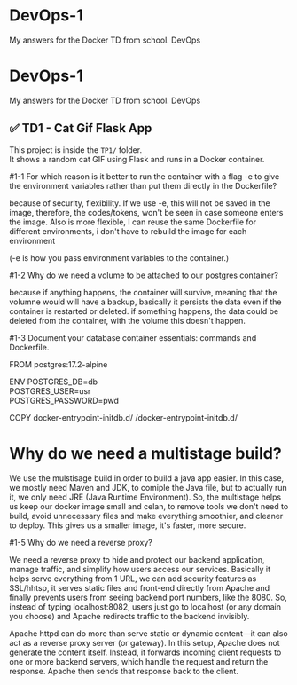 # DevOps-1
My answers for the Docker TD from school. DevOps
# DevOps-1

My answers for the Docker TD from school. DevOps

## ✅ TD1 - Cat Gif Flask App

This project is inside the `TP1/` folder.  
It shows a random cat GIF using Flask and runs in a Docker container.

#1-1 For which reason is it better to run the container with a flag -e to give the environment variables rather than put them directly in the Dockerfile?

because of security, flexibility. If we use -e, this will not be saved in the image, therefore, the codes/tokens, won't be seen in case someone enters the image.
Also is more flexible, I can reuse the same Dockerfile for different environments, i don't have to rebuild the image for each environment 

(-e is how you pass environment variables to the container.)

#1-2 Why do we need a volume to be attached to our postgres container?

because if anything happens, the container will survive, meaning that the volumne would will have a backup, basically it persists the data even if the container is restarted or deleted. if something happens, the data could be deleted from the container, with the volume this doesn't happen.

#1-3 Document your database container essentials: commands and Dockerfile.

FROM postgres:17.2-alpine

ENV POSTGRES_DB=db \
    POSTGRES_USER=usr \
    POSTGRES_PASSWORD=pwd

COPY docker-entrypoint-initdb.d/ /docker-entrypoint-initdb.d/

# Why do we need a multistage build?
We use the mulstisage build in order to build a java app easier. In this case, we mostly need Maven and JDK, to comiple the Java file, but to actually run it, we only need JRE (Java Runtime Environment). So, the multistage helps us keep our docker image small and celan, to remove tools we don't need to build, avoid unnecessary files and make everything smoothier, and cleaner to deploy. This gives us a smaller image, it's faster, more secure. 



#1-5 Why do we need a reverse proxy?

We need a reverse proxy to hide and protect our backend application, manage traffic, and simplify how users access our services. Basically it helps serve everything from 1 URL, we can add security features as SSL/hhtsp, it serves static files and front-end directly from Apache and finally prevents users from seeing backend port numbers, like the 8080. So, instead of typing localhost:8082, users just go to localhost (or any domain you choose) and Apache redirects traffic to the backend invisibly.

Apache httpd can do more than serve static or dynamic content—it can also act as a reverse proxy server (or gateway). In this setup, Apache does not generate the content itself. Instead, it forwards incoming client requests to one or more backend servers, which handle the request and return the response. Apache then sends that response back to the client.

